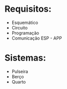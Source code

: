 # Requisitos:
- Esquemático
- Circuito
- Programação
- Comunicação ESP - APP

# Sistemas:
- Pulseira
- Berço
- Quarto
